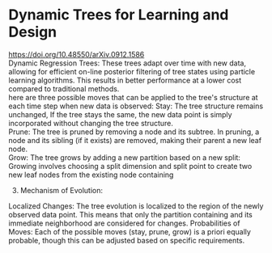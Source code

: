 # Dynamic Trees for Learning and Design
https://doi.org/10.48550/arXiv.0912.1586  <br>
Dynamic Regression Trees: These trees adapt over time with new data, allowing for efficient on-line posterior filtering of tree states using particle learning algorithms. This results in better performance at a lower cost compared to traditional methods. <br>
here are three possible moves that can be applied to the tree's structure at each time step when new data is observed:
Stay: The tree structure remains unchanged,  If the tree stays the same, the new data point is simply incorporated without changing the tree structure. <br>
Prune: The tree is pruned by removing a node and its subtree. In pruning, a node and its sibling (if it exists) are removed, making their parent a new leaf node.  <br>
Grow: The tree grows by adding a new partition based on a new split: Growing involves choosing a split dimension and split point to create two new leaf nodes from the existing node containing 


3. Mechanism of Evolution:

Localized Changes: The tree evolution is localized to the region of the newly observed data point. 
This means that only the partition containing and its immediate neighborhood are considered for changes.
Probabilities of Moves: Each of the possible moves (stay, prune, grow) is a priori equally probable, though this can be adjusted based on specific requirements.


